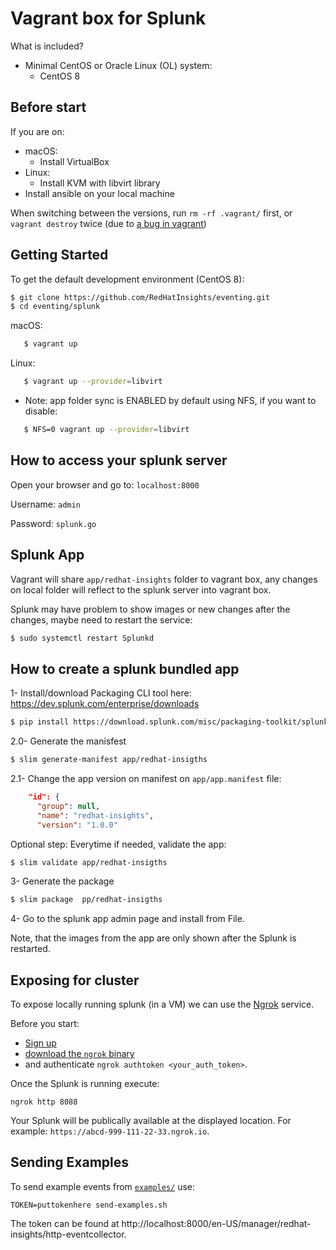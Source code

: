 Vagrant box for Splunk
======================

What is included?

- Minimal CentOS or Oracle Linux (OL) system:
  - CentOS 8

## Before start

If you are on:

* macOS:
  - Install VirtualBox
* Linux:
  - Install KVM with libvirt library
* Install ansible on your local machine

When switching between the versions, run `rm -rf .vagrant/` first, or `vagrant destroy` twice (due to [a bug in vagrant](https://github.com/hashicorp/vagrant/issues/11800))


## Getting Started

To get the default development environment (CentOS 8):

```bash
$ git clone https://github.com/RedHatInsights/eventing.git
$ cd eventing/splunk
```

macOS:
```bash
   $ vagrant up
```

Linux:
```bash
   $ vagrant up --provider=libvirt
```
  * Note: app folder sync is ENABLED by default using NFS, if you want to disable:
```bash
   $ NFS=0 vagrant up --provider=libvirt
```

## How to access your splunk server

Open your browser and go to:  `localhost:8000`

Username: `admin`

Password: `splunk.go`

## Splunk App

Vagrant will share `app/redhat-insights` folder to vagrant box, any changes on local folder will reflect to the splunk server into vagrant box.

Splunk may have problem to show images or new changes after the changes, maybe need to restart the service:

```bash
$ sudo systemctl restart Splunkd
```

## How to create a splunk bundled app

1- Install/download Packaging CLI tool here: https://dev.splunk.com/enterprise/downloads

```bash
$ pip install https://download.splunk.com/misc/packaging-toolkit/splunk-packaging-toolkit-1.0.1.tar.gz
```
2.0- Generate the manisfest

```bash
$ slim generate-manifest app/redhat-insigths
```

2.1- Change the app version on manifest on `app/app.manifest` file:

```json
    "id": {
      "group": null,
      "name": "redhat-insights",
      "version": "1.0.0"
```


Optional step:  Everytime if needed, validate the app:

```bash
$ slim validate app/redhat-insigths
```

3- Generate the package

```bash
$ slim package  pp/redhat-insigths
```

4- Go to the splunk app admin page and install from File.

Note, that the images from the app are only shown after the Splunk
is restarted.


## Exposing for cluster

To expose locally running splunk (in a VM) we can use the [Ngrok](https://ngrok.com) service.

Before you start:
* [Sign up](https://dashboard.ngrok.com/signup)
* [download the `ngrok` binary](https://ngrok.com/download)
* and authenticate `ngrok authtoken <your_auth_token>`.

Once the Splunk is running execute:
```
ngrok http 8088
```

Your Splunk will be publically available at the displayed location.
For example: `https://abcd-999-111-22-33.ngrok.io`.


## Sending Examples

To send example events from [`examples/`](examples/) use:
```
TOKEN=puttokenhere send-examples.sh
```

The token can be found at http://localhost:8000/en-US/manager/redhat-insights/http-eventcollector.
